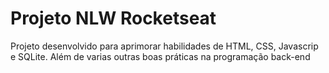 # Projeto NLW Rocketseat
 Projeto desenvolvido para aprimorar habilidades de HTML, CSS, Javascrip e SQLite. Além de varias outras boas práticas na programação back-end
